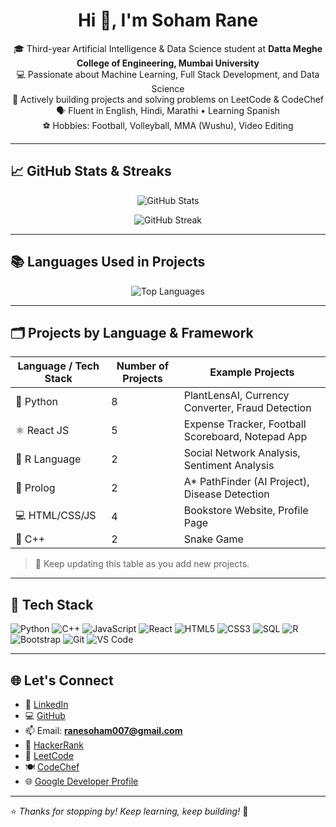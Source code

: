 <h1 align="center">Hi 👋, I'm Soham Rane</h1>

<p align="center">
🎓 Third-year Artificial Intelligence & Data Science student at <b>Datta Meghe College of Engineering, Mumbai University</b><br/>
💻 Passionate about Machine Learning, Full Stack Development, and Data Science<br/>
🚀 Actively building projects and solving problems on LeetCode & CodeChef<br/>
🗣️ Fluent in English, Hindi, Marathi • Learning Spanish<br/>
⚽ Hobbies: Football, Volleyball, MMA (Wushu), Video Editing<br/>
</p>

---

## 📈 GitHub Stats & Streaks

<p align="center">
  <img src="https://github-readme-stats.vercel.app/api?username=sohamrane10&show_icons=true&theme=radical" alt="GitHub Stats" />
</p>

<p align="center">
  <img src="https://streak-stats.demolab.com?user=sohamrane10&theme=radical&border_radius=10&date_format=M%20j%5B%2C%20Y%5D" alt="GitHub Streak" />
</p>

---

## 📚 Languages Used in Projects

<p align="center">
  <img src="https://github-readme-stats.vercel.app/api/top-langs/?username=sohamrane10&layout=compact&theme=radical" alt="Top Languages" />
</p>

---

## 🗂️ Projects by Language & Framework

| Language / Tech Stack | Number of Projects | Example Projects |
|-----------------------|--------------------|------------------|
| 🐍 Python             | 8                  | PlantLensAI, Currency Converter, Fraud Detection |
| ⚛️ React JS           | 5                  | Expense Tracker, Football Scoreboard, Notepad App |
| 🧮 R Language         | 2                  | Social Network Analysis, Sentiment Analysis |
| 🧠 Prolog             | 2                  | A* PathFinder (AI Project), Disease Detection |
| 💻 HTML/CSS/JS        | 4                  | Bookstore Website, Profile Page |
| 🐘 C++                | 2                  | Snake Game |

> 🔄 Keep updating this table as you add new projects.

---

## 🧰 Tech Stack

![Python](https://img.shields.io/badge/-Python-3776AB?style=flat&logo=python&logoColor=white)
![C++](https://img.shields.io/badge/-C++-00599C?style=flat&logo=c%2B%2B&logoColor=white)
![JavaScript](https://img.shields.io/badge/-JavaScript-F7DF1E?style=flat&logo=javascript&logoColor=black)
![React](https://img.shields.io/badge/-React-61DAFB?style=flat&logo=react&logoColor=black)
![HTML5](https://img.shields.io/badge/-HTML5-E34F26?style=flat&logo=html5&logoColor=white)
![CSS3](https://img.shields.io/badge/-CSS3-1572B6?style=flat&logo=css3&logoColor=white)
![SQL](https://img.shields.io/badge/-SQL-4479A1?style=flat&logo=mysql&logoColor=white)
![R](https://img.shields.io/badge/-R-276DC3?style=flat&logo=r&logoColor=white)
![Bootstrap](https://img.shields.io/badge/-Bootstrap-563D7C?style=flat&logo=bootstrap&logoColor=white)
![Git](https://img.shields.io/badge/-Git-F05032?style=flat&logo=git&logoColor=white)
![VS Code](https://img.shields.io/badge/-VS%20Code-007ACC?style=flat&logo=visual-studio-code&logoColor=white)

---

## 🌐 Let's Connect

- 🔗 [LinkedIn](https://www.linkedin.com/in/soham-rane-26716b2b6/)
- 💻 [GitHub](https://github.com/sohamrane10)
- 📫 Email: **ranesoham007@gmail.com**
- 💼 [HackerRank](https://www.hackerrank.com/sohamrane10)
- 🧠 [LeetCode](https://leetcode.com/sohamrane10/)
- 🍽️ [CodeChef](https://www.codechef.com/users/sohamrane10)
- 🌐 [Google Developer Profile](https://g.dev/sohamrane10)

---

⭐ *Thanks for stopping by! Keep learning, keep building!* 🚀
